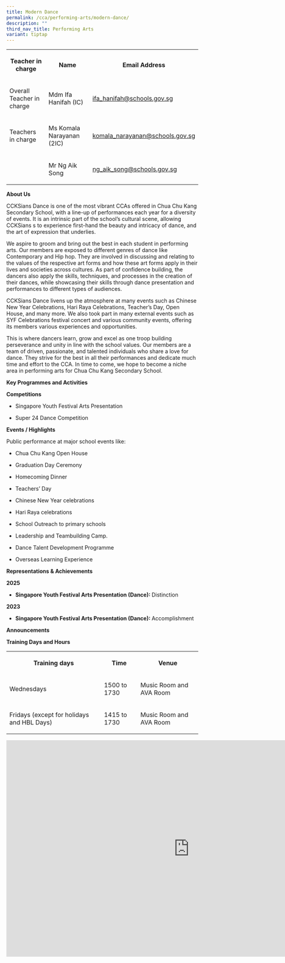 ```yaml
---
title: Modern Dance
permalink: /cca/performing-arts/modern-dance/
description: ""
third_nav_title: Performing Arts
variant: tiptap
---
```

<table style="minWidth: 75px">
<colgroup>
<col>
<col>
<col>
</colgroup>
<tbody>
<tr>
<th rowspan="1" colspan="1">
<p>Teacher in charge</p>
</th>
<th rowspan="1" colspan="1">
<p>Name</p>
</th>
<th rowspan="1" colspan="1">
<p>Email Address</p>
</th>
</tr>
<tr>
<td rowspan="1" colspan="1">
<p>Overall Teacher in charge</p>
</td>
<td rowspan="1" colspan="1">
<p>Mdm Ifa Hanifah (IC)</p>
</td>
<td rowspan="1" colspan="1">
<p><a href="mailto:ifa_hanifah@schools.gov.sg" rel="noopener noreferrer nofollow" target="_blank">ifa_hanifah@schools.gov.sg</a>
</p>
</td>
</tr>
<tr>
<td rowspan="1" colspan="1">
<p>Teachers in charge</p>
</td>
<td rowspan="1" colspan="1">
<p>Ms Komala Narayanan (2IC)</p>
</td>
<td rowspan="1" colspan="1">
<p><a href="mailto:komala_narayanan@schools.gov.sg" rel="noopener noreferrer nofollow" target="_blank">komala_narayanan@schools.gov.sg</a>
</p>
</td>
</tr>
<tr>
<td rowspan="1" colspan="1">
<p></p>
</td>
<td rowspan="1" colspan="1">
<p>Mr Ng Aik Song</p>
</td>
<td rowspan="1" colspan="1">
<p><a href="mailto:ng_aik_song@schools.gov.sg" rel="noopener noreferrer nofollow" target="_blank">ng_aik_song@schools.gov.sg</a>
</p>
</td>
</tr>
</tbody>
</table>
<p><strong>About Us</strong>
</p>
<p>CCKSians Dance is one of the most vibrant CCAs offered in Chua Chu Kang
Secondary School, with a line-up of performances each year for a diversity
of events. It is an intrinsic part of the school’s cultural scene, allowing
CCKSians s to experience first-hand the beauty and intricacy of dance,
and the art of expression that underlies.</p>
<p>We aspire to groom and bring out the best in each student in performing
arts. Our members are exposed to different genres of dance like Contemporary
and Hip hop. They are involved in discussing and relating to the values
of the respective art forms and how these art forms apply in their lives
and societies across cultures. As part of confidence building, the dancers
also apply the skills, techniques, and processes in the creation of their
dances, while showcasing their skills through dance presentation and performances
to different types of audiences.</p>
<p>CCKSians Dance livens up the atmosphere at many events such as Chinese
New Year Celebrations, Hari Raya Celebrations, Teacher’s Day, Open House,
and many more. We also took part in many external events such as SYF Celebrations
festival concert and various community events, offering its members various
experiences and opportunities.</p>
<p>This is where dancers learn, grow and excel as one troop building perseverance
and unity in line with the school values. Our members are a team of driven,
passionate, and talented individuals who share a love for dance. They strive
for the best in all their performances and dedicate much time and effort
to the CCA. In time to come, we hope to become a niche area in performing
arts for Chua Chu Kang Secondary School.</p>
<p><strong>Key Programmes and Activities</strong>
</p>
<p><strong>Competitions</strong>
</p>
<ul data-tight="true" class="tight">
<li>
<p>Singapore Youth Festival Arts Presentation</p>
</li>
<li>
<p>Super 24 Dance Competition</p>
</li>
</ul>
<p><strong>Events / Highlights</strong>
</p>
<p>Public performance at major school events like:</p>
<ul data-tight="true" class="tight">
<li>
<p>Chua Chu Kang Open House</p>
</li>
<li>
<p>Graduation Day Ceremony</p>
</li>
<li>
<p>Homecoming Dinner</p>
</li>
<li>
<p>Teachers’ Day</p>
</li>
<li>
<p>Chinese New Year celebrations</p>
</li>
<li>
<p>Hari Raya celebrations</p>
</li>
<li>
<p>School Outreach to primary schools</p>
</li>
<li>
<p>Leadership and Teambuilding Camp.</p>
</li>
<li>
<p>Dance Talent Development Programme</p>
</li>
<li>
<p>Overseas Learning Experience</p>
</li>
</ul>
<p><strong>Representations &amp; Achievements</strong>
</p>
<p><strong>2025</strong>
</p>
<ul data-tight="true" class="tight">
<li>
<p><strong>Singapore Youth Festival Arts Presentation (Dance): </strong>Distinction</p>
</li>
</ul>
<p><strong>2023</strong>
</p>
<ul data-tight="true" class="tight">
<li>
<p><strong>Singapore Youth Festival Arts Presentation (Dance): </strong>Accomplishment</p>
</li>
</ul>
<p><strong>Announcements</strong>
</p>
<p><strong>Training Days and Hours</strong>
</p>
<table style="minWidth: 75px">
<colgroup>
<col>
<col>
<col>
</colgroup>
<tbody>
<tr>
<th rowspan="1" colspan="1">
<p>Training days</p>
</th>
<th rowspan="1" colspan="1">
<p>Time</p>
</th>
<th rowspan="1" colspan="1">
<p>Venue</p>
</th>
</tr>
<tr>
<td rowspan="1" colspan="1">
<p>Wednesdays</p>
</td>
<td rowspan="1" colspan="1">
<p>1500 to 1730</p>
</td>
<td rowspan="1" colspan="1">
<p>Music Room and AVA Room</p>
</td>
</tr>
<tr>
<td rowspan="1" colspan="1">
<p>Fridays (except for holidays and HBL Days)</p>
</td>
<td rowspan="1" colspan="1">
<p>1415 to 1730</p>
</td>
<td rowspan="1" colspan="1">
<p>Music Room and AVA Room</p>
</td>
</tr>
</tbody>
</table>
<div class="iframe-wrapper">
<iframe height="569" width="960" allowfullscreen="true" frameborder="0" src="https://docs.google.com/presentation/d/e/2PACX-1vTwm88k-uTIt2vj1AfKRFWLyyVHHuYfTuBSVzzAvsAutjZa1vvayW_ryKKUtwPvtqOGQE1HixFiu-g5/pubembed?start=true&amp;loop=true&amp;delayms=3000"></iframe>
</div>
<p></p>